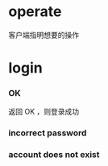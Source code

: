 # operate

客户端指明想要的操作

# login

### OK

返回 OK ，则登录成功

### incorrect password

### account does not exist